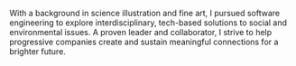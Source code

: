 With a background in science illustration and fine art, I pursued software engineering to explore interdisciplinary, tech-based solutions to social and environmental issues. A proven leader and collaborator, I strive to help progressive companies create and sustain meaningful connections for a brighter future.
